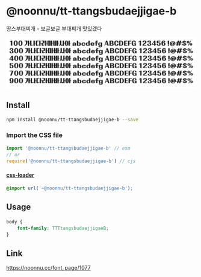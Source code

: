 # @noonnu/tt-ttangsbudaejjigae-b

땅스부대찌개 - 보글보글 부대찌개 맛있겠다

![example](./example.png)

## Install

```bash
npm install @noonnu/tt-ttangsbudaejjigae-b --save
```

### Import the CSS file

```js
import '@noonnu/tt-ttangsbudaejjigae-b' // esm
// or
require('@noonnu/tt-ttangsbudaejjigae-b') // cjs
```

#### [css-loader](https://github.com/webpack-contrib/css-loader)

```css
@import url('~@noonnu/tt-ttangsbudaejjigae-b');
```

## Usage

```css
body {
    font-family: TTTtangsbudaejjigaeB;
}
```

## Link

https://noonnu.cc/font_page/1077
